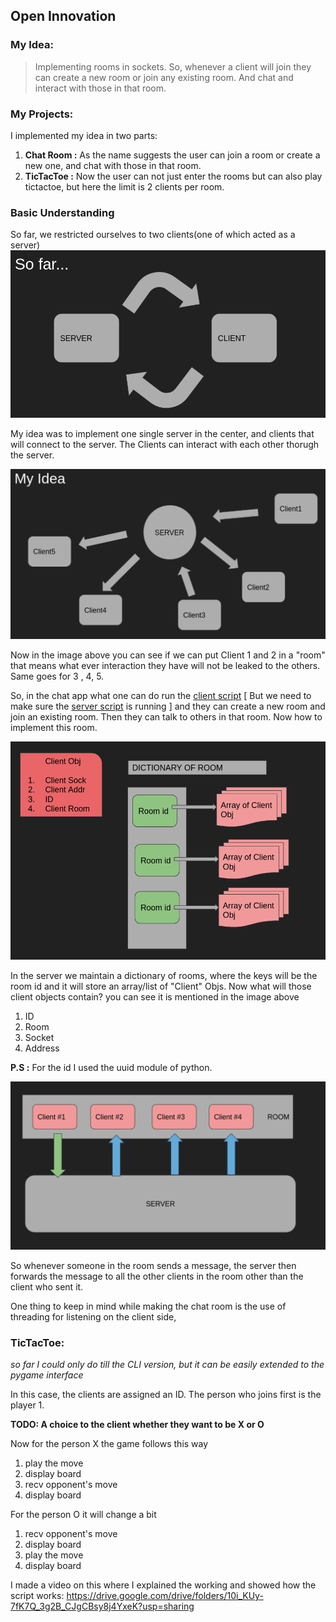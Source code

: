 ## Open Innovation

### My Idea:

> Implementing rooms in sockets. So, whenever a client will join they can create a new room or join any existing room. And chat and interact with those in that room.

### My Projects:

I implemented my idea in two parts:
1. **Chat Room :** As the name suggests the user can join a room or create a new one, and chat with those in that room. 
2. **TicTacToe :** Now the user can not just enter the rooms but can also play tictactoe, but here the limit is 2 clients per room. 


### Basic Understanding

So far, we restricted ourselves to two clients(one of which acted as a server)
![img1](./assets/img1.png)

My idea was to implement one single server in the center, and clients that will connect to the server. The Clients can interact with each other thorugh the server. 

![img2](assets/img2.png)

Now in the image above you can see if we can put Client 1 and 2 in a "room" that means what ever interaction they have will not be leaked to the others. Same goes for 3 , 4, 5. 

So, in the chat app what one can do run the [client script](Chat_Room/client.py) [ But we need to make sure the [server script](Chat_Room/server.py) is running ] and they can create a new room and join an existing room. Then they can talk to others in that room. Now how to implement this room. 

![img3](assets/img3.png)

In the server we maintain a dictionary of rooms, where the keys will be the room id and it will store an array/list of "Client" Objs. Now what will those client objects contain? you can see it is mentioned in the image above
1. ID
2. Room
3. Socket
4. Address

**P.S :** For the id I used the uuid module of python.

![img4](assets/img4.png)

So whenever someone in the room sends a message, the server then forwards the message to all the other clients in the room other than the client who sent it. 

One thing to keep in mind while making the chat room is the use of threading for listening on the client side, 


### TicTacToe:

*so far I could only do till the CLI version, but it can be easily extended to the pygame interface*

In this case, the clients are assigned an ID. The person who joins first is the player 1.

**TODO: A choice to the client whether they want to be X or O**

Now for the person X the game follows this way
1. play the move
2. display board
3. recv opponent's move
4. display board


For the person O it will change a bit
1. recv opponent's move
2. display board
3. play the move
4. display board


I made a video on this where I explained the working and showed how the script works: https://drive.google.com/drive/folders/10i_KUy-7fK7Q_3g2B_CJgCBsy8j4YxeK?usp=sharing



